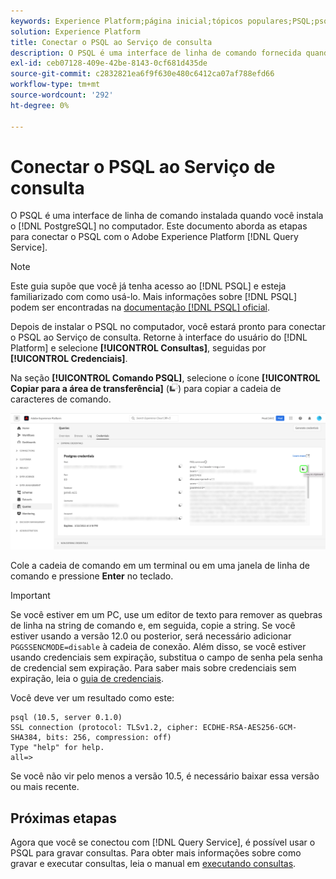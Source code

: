 ```yaml
---
keywords: Experience Platform;página inicial;tópicos populares;PSQL;psqlconnect to query service;Query service;query service;
solution: Experience Platform
title: Conectar o PSQL ao Serviço de consulta
description: O PSQL é uma interface de linha de comando fornecida quando você instala o PostgreSQL em sua máquina. Você pode instalá-lo seguindo estas instruções.
exl-id: ceb07128-409e-42be-8143-0cf681d435de
source-git-commit: c2832821ea6f9f630e480c6412ca07af788efd66
workflow-type: tm+mt
source-wordcount: '292'
ht-degree: 0%

---
```


# Conectar o PSQL ao Serviço de consulta

O PSQL é uma interface de linha de comando instalada quando você instala o [!DNL PostgreSQL] no computador. Este documento aborda as etapas para conectar o PSQL com o Adobe Experience Platform [!DNL Query Service].

>[!NOTE]
>
> Este guia supõe que você já tenha acesso ao [!DNL PSQL] e esteja familiarizado com como usá-lo. Mais informações sobre [!DNL PSQL] podem ser encontradas na [documentação [!DNL PSQL] oficial](https://www.postgresql.org/docs/current/app-psql.html).

Depois de instalar o PSQL no computador, você estará pronto para conectar o PSQL ao Serviço de consulta. Retorne à interface do usuário do [!DNL Platform] e selecione **[!UICONTROL Consultas]**, seguidas por **[!UICONTROL Credenciais]**.

Na seção **[!UICONTROL Comando PSQL]**, selecione o ícone **[!UICONTROL Copiar para a área de transferência]** (![Ícone Copiar](/help/images/icons/copy.png)) para copiar a cadeia de caracteres de comando.

![A guia Credenciais do painel Consultas com o ícone copiar realçado.](../images/clients/psql/connect-bi.png)

Cole a cadeia de comando em um terminal ou em uma janela de linha de comando e pressione **Enter** no teclado.

>[!IMPORTANT]
>
>Se você estiver em um PC, use um editor de texto para remover as quebras de linha na string de comando e, em seguida, copie a string. Se você estiver usando a versão 12.0 ou posterior, será necessário adicionar `PGGSSENCMODE=disable` à cadeia de conexão. Além disso, se você estiver usando credenciais sem expiração, substitua o campo de senha pela senha de credencial sem expiração. Para saber mais sobre credenciais sem expiração, leia o [guia de credenciais](../ui/credentials.md).

Você deve ver um resultado como este:

```shell
psql (10.5, server 0.1.0)
SSL connection (protocol: TLSv1.2, cipher: ECDHE-RSA-AES256-GCM-SHA384, bits: 256, compression: off)
Type "help" for help.
all=>
```

Se você não vir pelo menos a versão 10.5, é necessário baixar essa versão ou mais recente.

## Próximas etapas

Agora que você se conectou com [!DNL Query Service], é possível usar o PSQL para gravar consultas. Para obter mais informações sobre como gravar e executar consultas, leia o manual em [executando consultas](../best-practices/writing-queries.md).
